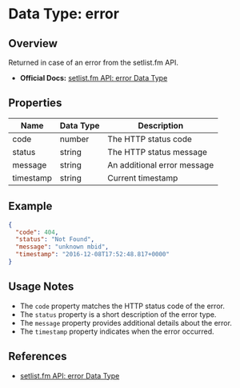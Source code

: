 # Data Type: error

## Overview

Returned in case of an error from the setlist.fm API.

- **Official Docs:** [setlist.fm API: error Data Type](https://api.setlist.fm/docs/1.0/json_Error.html)

## Properties

| Name      | Data Type | Description                 |
|-----------|-----------|-----------------------------|
| code      | number    | The HTTP status code        |
| status    | string    | The HTTP status message     |
| message   | string    | An additional error message |
| timestamp | string    | Current timestamp           |

## Example

```json
{
  "code": 404,
  "status": "Not Found",
  "message": "unknown mbid",
  "timestamp": "2016-12-08T17:52:48.817+0000"
}
```

## Usage Notes

- The `code` property matches the HTTP status code of the error.
- The `status` property is a short description of the error type.
- The `message` property provides additional details about the error.
- The `timestamp` property indicates when the error occurred.

## References
- [setlist.fm API: error Data Type](https://api.setlist.fm/docs/1.0/json_Error.html) 